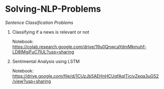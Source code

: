 # Solving-NLP-Problems

*Sentence Classification Problems*
1. Classifying if a news is relevant or not

   Notebook: https://colab.research.google.com/drive/19u0QnwcaYdmMkmuhf-LD8IMgiFuC7IUL?usp=sharing
2. Sentimental Analysis using LSTM

   Notebook: https://drive.google.com/file/d/1CUzJb5AEHnHCUqfAqITicivZeqa3uG52/view?usp=sharing
